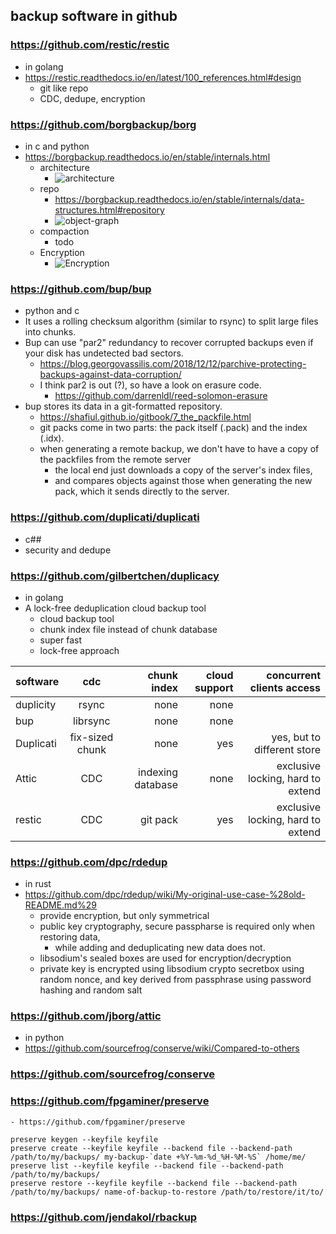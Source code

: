 ## backup software in github
### https://github.com/restic/restic
- in golang
- https://restic.readthedocs.io/en/latest/100_references.html#design
    - git like repo
    - CDC, dedupe, encryption

### https://github.com/borgbackup/borg
- in c and python
- https://borgbackup.readthedocs.io/en/stable/internals.html
    - architecture
        - ![architecture](https://borgbackup.readthedocs.io/en/stable/_images/structure.png)
    - repo 
        - https://borgbackup.readthedocs.io/en/stable/internals/data-structures.html#repository
        - ![object-graph](https://borgbackup.readthedocs.io/en/stable/_images/object-graph.png)
    - compaction
        - todo
    - Encryption
        - ![Encryption](https://borgbackup.readthedocs.io/en/stable/_images/encryption.png)


### https://github.com/bup/bup
- python and c
- It uses a rolling checksum algorithm (similar to rsync) to split large files into chunks.
- Bup can use "par2" redundancy to recover corrupted backups even if your disk has undetected bad sectors.
    - https://blog.georgovassilis.com/2018/12/12/parchive-protecting-backups-against-data-corruption/
    - I think par2 is out (?), so have a look on erasure code.
        - https://github.com/darrenldl/reed-solomon-erasure
- bup stores its data in a git-formatted repository. 
    - https://shafiul.github.io/gitbook/7_the_packfile.html
    - git packs come in two parts: the pack itself (.pack) and the index (.idx).
    - when generating a remote backup, we don't have to have a copy of the packfiles from the remote server
        - the local end just downloads a copy of the server's index files,
        - and compares objects against those when generating the new pack, which it sends directly to the server.

### https://github.com/duplicati/duplicati
- c##
- security and dedupe

### https://github.com/gilbertchen/duplicacy
- in golang
- A lock-free deduplication cloud backup tool
    - cloud backup tool
    - chunk index file instead of chunk database
    - super fast
    - lock-free approach

| software  |   cdc  | chunk index  | cloud support| concurrent clients access|
|-----------|:-------------:|------:|------:|------:|
| duplicity |  rsync | none  | none |
| bup       |  librsync | none  | none|
| Duplicati | fix-sized chunk| none | yes| yes, but to different store|
| Attic     | CDC |indexing database| none |  exclusive locking, hard to extend|
| restic    | CDC |git pack|yes|exclusive locking, hard to extend|

### https://github.com/dpc/rdedup
- in rust
- https://github.com/dpc/rdedup/wiki/My-original-use-case-%28old-README.md%29
    - provide encryption, but only symmetrical
    - public key cryptography, secure passpharse is required only when restoring data, 
        - while adding and deduplicating new data does not.
    - libsodium's sealed boxes are used for encryption/decryption
    - private key is encrypted using libsodium crypto secretbox using random nonce, and key derived from passphrase using password hashing and random salt
### https://github.com/jborg/attic
- in python
- https://github.com/sourcefrog/conserve/wiki/Compared-to-others


### https://github.com/sourcefrog/conserve

### https://github.com/fpgaminer/preserve
    - https://github.com/fpgaminer/preserve
```
preserve keygen --keyfile keyfile
preserve create --keyfile keyfile --backend file --backend-path /path/to/my/backups/ my-backup-`date +%Y-%m-%d_%H-%M-%S` /home/me/
preserve list --keyfile keyfile --backend file --backend-path /path/to/my/backups/
preserve restore --keyfile keyfile --backend file --backend-path /path/to/my/backups/ name-of-backup-to-restore /path/to/restore/it/to/
```    

### https://github.com/jendakol/rbackup

